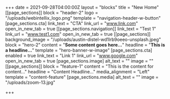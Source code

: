 +++
date = 2021-09-28T04:00:00Z
layout = "blocks"
title = "New Home"
[[page_sections]]
block = "header-2"
logo = "/uploads/webintellix_logo.png"
template = "navigation-header-w-button"
[page_sections.cta]
link_text = "CTA"
link_url = "www.link.com"
open_in_new_tab = true
[[page_sections.navigation]]
link_text = "Test 1"
link_url = "www.test1.com"
open_in_new_tab = true
[[page_sections]]
background_image = "/uploads/austin-distel-wd1lrb9oeeo-unsplash.jpeg"
block = "hero-2"
content = "<strong>Some content goes here...</strong>"
headline = "<strong>This is a headline...</strong>"
template = "hero-banner-w-image"
[page_sections.cta]
enabled = true
link_text = "Link 1"
link_url = "www.google.com"
open_in_new_tab = true
[page_sections.image]
alt_text = ""
image = ""
[[page_sections]]
block = "feature-1"
content = "This is the content for content..."
headline = "Content Headline..."
media_alignment = "Left"
template = "content-feature"
[page_sections.media]
alt_text = ""
image = "/uploads/zoom-13.jpg"

+++
